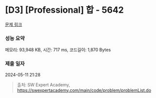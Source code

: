 # [D3] [Professional] 합 - 5642 

[문제 링크](https://swexpertacademy.com/main/code/problem/problemDetail.do?contestProbId=AWXQm2SqdxkDFAUo) 

### 성능 요약

메모리: 93,948 KB, 시간: 717 ms, 코드길이: 1,870 Bytes

### 제출 일자

2024-05-11 21:28



> 출처: SW Expert Academy, https://swexpertacademy.com/main/code/problem/problemList.do